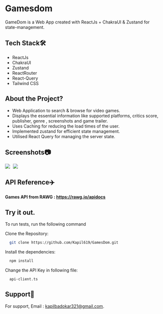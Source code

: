 
# Gamesdom

GameDom  is a Web App created with ReactJs + ChakraUI & Zustand for state-management.
## Tech Stack🛠️

- ReactJs
- ChakraUI
- Zustand
- ReactRouter
- React-Query
- Tailwind CSS

## About the Project?

-  Web Application to search & browse for video games.  
- Displays the essential information like supported platforms, critics score, publisher, genre , screenshots and game trailer.
- Uses Caching for reducing the load times of the user.
- Implemented zustand for efficient state management.
- Utilised React Query for managing the server state. 



## Screenshots📷

<div style="display: flex;">
    <img src="https://github.com/Kapil619/GamesDom/assets/84692375/c4c1bee9-2940-4ca7-9d85-959874dcffdd" style="margin-right: 10px;">
    <img src="https://github.com/Kapil619/GamesDom/assets/84692375/b3a8ee8f-15bd-4c20-a9ff-ecc8ec60e57f" style="margin-right: 10px;">
</div>


## API Reference✈️

#### Games API from RAWG : https://rawg.io/apidocs

## Try it out.

To run tests, run the following command

Clone the Repository:
```bash
  git clone https://github.com/Kapil619/GamesDom.git
```
Install the dependencies:
```bash
  npm install
```

Change the API Key in following file:
```bash
  api-client.ts 
```
## Support💬

For support, Email :  kapilbadokar321@gmail.com.
